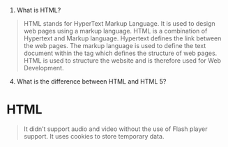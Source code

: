 1. What is HTML?

> HTML stands for HyperText Markup Language. It is used to design web pages using a markup language. HTML is a combination of Hypertext and Markup language. Hypertext defines the link between the web pages. The markup language is used to define the text document within the tag which defines the structure of web pages. HTML is used to structure the website and is therefore used for Web Development.

4. What is the difference between HTML and HTML 5?


# HTML 

> It didn’t support audio and video without the use of Flash player support.
> It uses cookies to store temporary data.
> 




<!-- https://www.geeksforgeeks.org/html-interview-questions-answers-set-1/ -->


